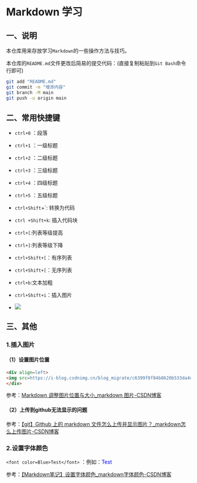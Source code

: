 # Markdown 学习

## 一、说明

本仓库用来存放学习`Markdown`的一些操作方法与技巧。

本仓库的`README.md`文件更改后简易的提交代码：(直接复制粘贴到`Git Bash`命令行即可)

```bash
git add "README.md"
git commit -m "增添内容"
git branch -M main
git push -u origin main
```



## 二、常用快捷键

- `ctrl+0` ：段落  

- `ctrl+1` ：一级标题
- `ctrl+2` ：二级标题
- `ctrl+3` ：三级标题
- `ctrl+4` ：四级标题
- `ctrl+5` ：五级标题

- `ctrl+Shift`+`:  转换为代码
- `ctrl +Shift+k`: 插入代码块
- `ctrl+[`:列表等级提高

- `ctrl+]`:列表等级下降

- `ctrl+Shift+[`：有序列表

- `ctrl+Shift+[`：无序列表

- `ctrl+b`:文本加粗

- `ctrl+Shift+i`：插入图片

- <div align=left><img src=https://i-blog.csdnimg.cn/blog_migrate/c6399f8f84b8620b533da4dfb3b17e35.png /></div>

## 三、其他

### 1.插入图片

#### 	（1）设置图片位置

```html
<div align=left>
<img src=https://i-blog.csdnimg.cn/blog_migrate/c6399f8f84b8620b533da4dfb3b17e35.png />
</div>
```

参考：[Markdown 调整图片位置与大小_markdown 图片-CSDN博客](https://blog.csdn.net/k346k346/article/details/108162853)

#### （2）上传到github无法显示的问题 

参考：[【git】Github 上的 markdown 文件怎么上传并显示图片？_markdown怎么上传图片-CSDN博客](https://blog.csdn.net/wzk4869/article/details/131150140)

### 2.设置字体颜色

`<font color=Blue>Test</font>` ：例如：<font color=Blue>Test</font> 

参考：[【Markdown笔记】设置字体颜色_markdown字体颜色-CSDN博客](https://blog.csdn.net/u012028275/article/details/115445362)





